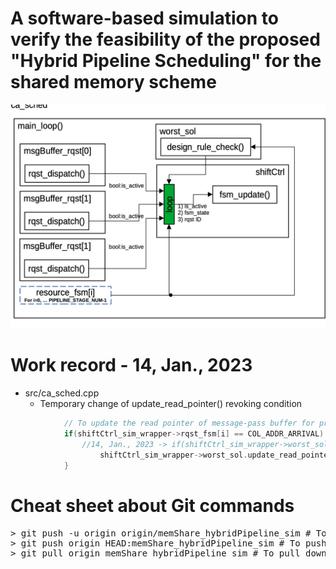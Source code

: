 # A software-based simulation to verify the feasibility of the proposed "Hybrid Pipeline Scheduling" for the shared memory scheme

![Alt text](https://github.com/tsengs0/InformationBottleneck_RTL_Generator/blob/memShare_hybridPipeline_sim/sim_design_spec_21.Nov.2023.png)

# Work record - 14, Jan., 2023
- src/ca_sched.cpp
  - Temporary change of update_read_pointer() revoking condition
```c++
            // To update the read pointer of message-pass buffer for precedent constraint
            if(shiftCtrl_sim_wrapper->rqst_fsm[i] == COL_ADDR_ARRIVAL) {
                //14, Jan., 2023 -> if(shiftCtrl_sim_wrapper->worst_sol.rqst_arrival_cnt==1)
                    shiftCtrl_sim_wrapper->worst_sol.update_read_pointer();
            }
```

# Cheat sheet about Git commands
<pre>
> git push -u origin origin/memShare_hybridPipeline_sim # To push the latest commit onto the detached HEAD (but the remote branch is still unchanged)
> git push origin HEAD:memShare_hybridPipeline_sim # To push the current detached HEAD onto the remote branch
> git pull origin memShare_hybridPipeline_sim # To pull down all the changes from the remote branch
</pre>
